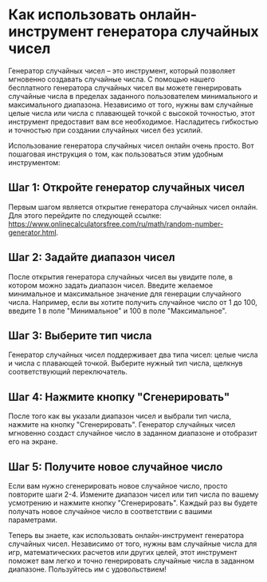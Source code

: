 Как использовать онлайн-инструмент генератора случайных чисел
=============================================================

Генератор случайных чисел – это инструмент, который позволяет мгновенно создавать случайные числа. С помощью нашего бесплатного генератора случайных чисел вы можете генерировать случайные числа в пределах заданного пользователем минимального и максимального диапазона. Независимо от того, нужны вам случайные целые числа или числа с плавающей точкой с высокой точностью, этот инструмент предоставит вам все необходимое. Насладитесь гибкостью и точностью при создании случайных чисел без усилий.

Использование генератора случайных чисел онлайн очень просто. Вот пошаговая инструкция о том, как пользоваться этим удобным инструментом:

Шаг 1: Откройте генератор случайных чисел
-----------------------------------------

Первым шагом является открытие генератора случайных чисел онлайн. Для этого перейдите по следующей ссылке: <https://www.onlinecalculatorsfree.com/ru/math/random-number-generator.html>.

Шаг 2: Задайте диапазон чисел
-----------------------------

После открытия генератора случайных чисел вы увидите поле, в котором можно задать диапазон чисел. Введите желаемое минимальное и максимальное значение для генерации случайного числа. Например, если вы хотите получить случайное число от 1 до 100, введите 1 в поле "Минимальное" и 100 в поле "Максимальное".

Шаг 3: Выберите тип числа
-------------------------

Генератор случайных чисел поддерживает два типа чисел: целые числа и числа с плавающей точкой. Выберите нужный тип числа, щелкнув соответствующий переключатель.

Шаг 4: Нажмите кнопку "Сгенерировать"
-------------------------------------

После того как вы указали диапазон чисел и выбрали тип числа, нажмите на кнопку "Сгенерировать". Генератор случайных чисел мгновенно создаст случайное число в заданном диапазоне и отобразит его на экране.

Шаг 5: Получите новое случайное число
-------------------------------------

Если вам нужно сгенерировать новое случайное число, просто повторите шаги 2-4. Измените диапазон чисел или тип числа по вашему усмотрению и нажмите кнопку "Сгенерировать". Каждый раз вы будете получать новое случайное число в соответствии с вашими параметрами.

Теперь вы знаете, как использовать онлайн-инструмент генератора случайных чисел. Независимо от того, нужны вам случайные числа для игр, математических расчетов или других целей, этот инструмент поможет вам легко и точно генерировать случайные числа в заданном диапазоне. Пользуйтесь им с удовольствием!